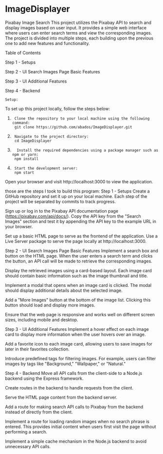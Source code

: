 # ImageDisplayer

Pixabay Image Search
This project utilizes the Pixabay API to search and display images based on user input. It provides a simple web interface where users can enter search terms and view the corresponding images. The project is divided into multiple steps, each building upon the previous one to add new features and functionality.

Table of Contents

Step 1 - Setups

Step 2 - UI Search Images Page Basic Features

Step 3 - UI Additional Features

Step 4 - Backend
	
	Setup:
To set up this project locally, follow the steps below:

1. 		Clone the repository to your local machine using the following command:
		git clone https://github.com/abados/ImageDisplayer.git



2. 		Navigate to the project directory:
		cd ImageDisplayer



3.		 Install the required dependencies using a package manager such as npm or yarn:
		npm install



4. 		Start the development server:
		npm start

Open your browser and visit http://localhost:3000 to view the application.


those are the steps I took to build this program:
Step 1 - Setups
Create a GitHub repository and set it up on your local machine. Each step of the project will be separated by commits to track progress.

Sign up or log in to the Pixabay API documentation page (https://pixabay.com/api/docs/). Copy the API key from the "Search Images" section and test it by appending the API key to the example URL in your browser.

Set up a basic HTML page to serve as the frontend of the application. Use a Live Server package to serve the page locally at http://localhost:3000.

Step 2 - UI Search Images Page Basic Features
Implement a search box and button on the HTML page. When the user enters a search term and clicks the button, an API call will be made to retrieve the corresponding images.

Display the retrieved images using a card-based layout. Each image card should contain basic information such as the image thumbnail and title.

Implement a modal that opens when an image card is clicked. The modal should display additional details about the selected image.

Add a "More Images" button at the bottom of the image list. Clicking this button should load and display more images.

Ensure that the web page is responsive and works well on different screen sizes, including mobile and desktop.

Step 3 - UI Additional Features
Implement a hover effect on each image card to display more information when the user hovers over an image.

Add a favorite icon to each image card, allowing users to save images for later in their favorites collection.

Introduce predefined tags for filtering images. For example, users can filter images by tags like "Background," "Wallpaper," or "Natural."

Step 4 - Backend
Move all API calls from the client-side to a Node.js backend using the Express framework.

Create routes in the backend to handle requests from the client.

Serve the HTML page content from the backend server.

Add a route for making search API calls to Pixabay from the backend instead of directly from the client.

Implement a route for loading random images when no search phrase is entered. This provides initial content when users first visit the page without performing a search.

Implement a simple cache mechanism in the Node.js backend to avoid unnecessary API calls.




